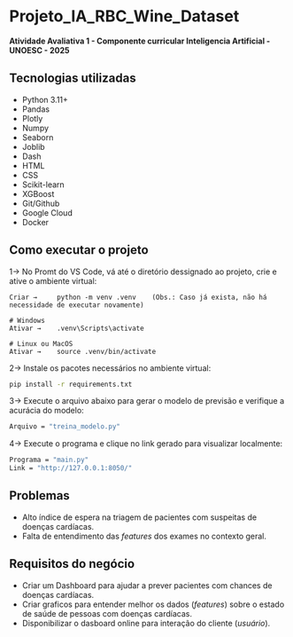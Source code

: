 # **Projeto_IA_RBC_Wine_Dataset**
**Atividade Avaliativa 1 - Componente curricular Inteligencia Artificial - UNOESC - 2025**



## Tecnologias utilizadas
- Python 3.11+
- Pandas
- Plotly
- Numpy
- Seaborn
- Joblib
- Dash
- HTML
- CSS
- Scikit-learn
- XGBoost
- Git/Github
- Google Cloud
- Docker

## Como executar o projeto

1→ No Promt do VS Code, vá até o diretório dessignado ao projeto, crie e ative o ambiente virtual:
``` 
Criar →     python -m venv .venv    (Obs.: Caso já exista, não há necessidade de executar novamente)

# Windows
Ativar →    .venv\Scripts\activate

# Linux ou MacOS
Ativar →    source .venv/bin/activate
```

2→ Instale os pacotes necessários no ambiente virtual:

```bash
pip install -r requirements.txt
``` 

3→ Execute o arquivo abaixo para gerar o modelo de previsão e verifique a acurácia do modelo:
```bash
Arquivo = "treina_modelo.py"
```

4→ Execute o programa e clique no link gerado para visualizar localmente:
```bash
Programa = "main.py"
Link = "http://127.0.0.1:8050/" 
```

## Problemas
- Alto índice de espera na triagem de pacientes com suspeitas de doenças cardíacas.
- Falta de entendimento das *features* dos exames no contexto geral.

## Requisitos do negócio
- Criar um Dashboard para ajudar a prever pacientes com chances de doenças cardíacas.
- Criar graficos para entender melhor os dados (*features*) sobre o estado de saúde de pessoas com doenças cardíacas.
- Disponibilizar o dasboard online para interação do cliente (*usuário*).